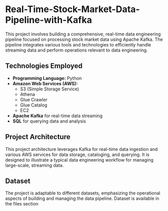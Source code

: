 # Real-Time-Stock-Market-Data-Pipeline-with-Kafka
This project involves building a comprehensive, real-time data engineering pipeline focused on processing stock market data using Apache Kafka. The pipeline integrates various tools and technologies to efficiently handle streaming data and perform operations relevant to data engineering.
## Technologies Employed

- **Programming Language:** Python
- **Amazon Web Services (AWS):**
  - S3 (Simple Storage Service)
  - Athena
  - Glue Crawler
  - Glue Catalog
  - EC2
- **Apache Kafka** for real-time data streaming
- **SQL** for querying data and analysis

## Project Architecture

This project architecture leverages Kafka for real-time data ingestion and various AWS services for data storage, cataloging, and querying. It is designed to illustrate a typical data engineering workflow for managing large-scale, streaming data.

## Dataset

The project is adaptable to different datasets, emphasizing the operational aspects of building and managing the data pipeline. Dataset is available in the files section
